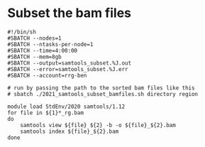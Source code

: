 # Subset the bam files
```#!/bin/sh                                                                                                           
#!/bin/sh
#SBATCH --nodes=1
#SBATCH --ntasks-per-node=1
#SBATCH --time=4:00:00
#SBATCH --mem=8gb
#SBATCH --output=samtools_subset.%J.out
#SBATCH --error=samtools_subset.%J.err
#SBATCH --account=rrg-ben

# run by passing the path to the sorted bam files like this
# sbatch ./2021_samtools_subset_bamfiles.sh directory region

module load StdEnv/2020 samtools/1.12
for file in ${1}*_rg.bam
do
    samtools view ${file} ${2} -b -o ${file}_${2}.bam
    samtools index ${file}_${2}.bam
done
```
